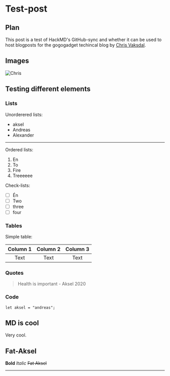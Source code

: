 # Test-post

## Plan

This post is a test of HackMD's GitHub-sync and whether it can be used to host blogposts for the gogogadget techincal blog by [Chris Vaksdal](https://christoffer-robin.no).

## Images

![Chris](https://i.imgur.com/MIBQ88S.jpg)

## Testing different elements

### Lists

Unorderered lists:

* aksel
* Andreas
* Alexander

---

Ordered lists:

1. En
2. To
3. Fire
4. Treeeeee

Check-lists:

* [ ] Én
* [ ] Two
* [ ] three
* [ ] four

### Tables

Simple table:

| Column 1 | Column 2 | Column 3 |
|:--------:|:--------:|:--------:|
|   Text   |   Text   |   Text   |

### Quotes

> Health is important - Aksel 2020

### Code

```=js
let aksel = "andreas";
```

## MD is cool

Very cool.

## Fat-Aksel

**Bold**
*Italic*
~~Fat Aksel~~

---
